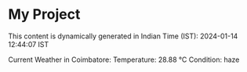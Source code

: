 # My Project

This content is dynamically generated in Indian Time (IST): 2024-01-14 12:44:07 IST


Current Weather in Coimbatore:
Temperature: 28.88 °C
Condition: haze
